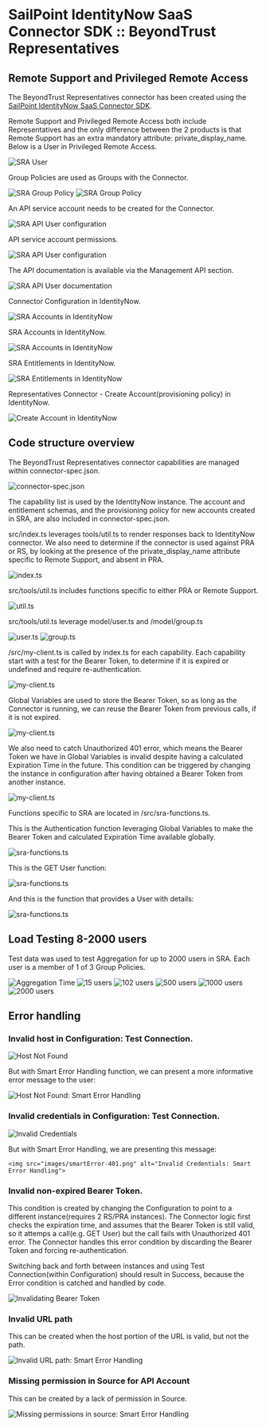 <!DOCTYPE html>
<html>
<body>

<h1>SailPoint IdentityNow SaaS Connector SDK :: BeyondTrust Representatives</h1>

<h2>Remote Support and Privileged Remote Access</h2>
  
  The BeyondTrust Representatives connector has been created using the <a href="https://developer.sailpoint.com/idn/docs/saas-connectivity/">SailPoint IdentityNow SaaS Connector SDK</a>.
  
  Remote Support and Privileged Remote Access both include Representatives and the only difference between the 2 products is that Remote Support has an extra mandatory attribute:  private_display_name.  Below is a User in Privileged Remote Access. 
  
   <img src="images/sra-User.png" alt="SRA User">
  
  Group Policies are used as Groups with the Connector.
  
   <img src="images/sra-GroupPolicy.png" alt="SRA Group Policy">

   <img src="images/sra-GroupPolicy-2.png" alt="SRA Group Policy">
  
  An API service account needs to be created for the Connector.
  
   <img src="images/sra-api-config.png" alt="SRA API User configuration">

  API service account permissions.
  
   <img src="images/sra-api-account-permissions.png" alt="SRA API User configuration">

  The API documentation is available via the Management API section.
  
   <img src="images/sra-api-user.png" alt="SRA API User documentation">
  
  Connector Configuration in IdentityNow.
  
   <img src="images/idn-Config.png" alt="SRA Accounts in IdentityNow">
  
   SRA Accounts in IdentityNow.
  
   <img src="images/idn-Accounts.png" alt="SRA Accounts in IdentityNow">

  SRA Entitlements in IdentityNow.
  
   <img src="images/idn-Entitlements.png" alt="SRA Entitlements in IdentityNow">
 
  Representatives Connector - Create Account(provisioning policy) in IdentityNow.
  
   <img src="images/idn-CreateAccount.png" alt="Create Account in IdentityNow">
  

<h2>Code structure overview</h2>
  
  The BeyondTrust Representatives connector capabilities are managed within connector-spec.json.

  <img src="images/connector-spec.png" alt="connector-spec.json">
  
  The capability list is used by the IdentityNow instance.  The account and entitlement schemas, and the provisioning policy for new accounts created in SRA, are also included in connector-spec.json.
  
  src/index.ts leverages tools/util.ts to render responses back to IdentityNow connector.  We also need to determine if the connector is used against PRA or RS, by looking at the presence of the private_display_name attribute specific to Remote Support, and absent in PRA.

  <img src="images/index.png" alt="index.ts">


src/tools/util.ts includes functions specific to either PRA or Remote Support.

  <img src="images/util.png" alt="util.ts">
  
src/tools/util.ts leverage model/user.ts and /model/group.ts
  
  <img src="images/user.png" alt="user.ts">

  <img src="images/group.png" alt="group.ts">

/src/my-client.ts is called by index.ts for each capability.  Each capability start with a test for the Bearer Token, to determine if it is expired or undefined and require re-authentication.
  
   <img src="images/checkExpiration.png" alt="my-client.ts">
  
Global Variables are used to store the Bearer Token, so as long as the Connector is running, we can reuse the Bearer Token from previous calls, if it is not expired.
  
  <img src="images/globalVariables.png" alt="my-client.ts">

We also need to catch Unauthorized 401 error, which means the Bearer Token we have in Global Variables is invalid despite having a calculated Expiration Time in the future.  This condition can be triggered by changing the instance in configuration after having obtained a Bearer Token from another instance.
  
  <img src="images/catch401.png" alt="my-client.ts">
  
  Functions specific to SRA are located in /src/sra-functions.ts.
  
  This is the Authentication function leveraging Global Variables to make the Bearer Token and calculated Expiration Time available globally.
  
  <img src="images/function-auth.png" alt="sra-functions.ts">
  
  This is the GET User function:
  
  <img src="images/function-user.png" alt="sra-functions.ts">
  
  And this is the function that provides a User with details:
  
  <img src="images/function-userDetails.png" alt="sra-functions.ts">
  
  <h2>Load Testing 8-2000 users</h2>

  Test data was used to test Aggregation for up to 2000 users in SRA.  Each user is a member of 1 of 3 Group Policies.
  
  <img src="images/Aggregation_Time.png" alt="Aggregation Time">

  <img src="images/AccountsAggregation-15.png" alt="15 users">
  
  <img src="images/AccountsAggregation-102.png" alt="102 users">
  
  <img src="images/AccountsAggregation-500-1.png" alt="500 users">
  
  <img src="images/AccountsAggregation-1000-1.png" alt="1000 users">

  
  <img src="images/AccountsAggregation-2000-1.png" alt="2000 users">

<h2>Error handling</h2>
  
  <h3>Invalid host in Configuration:  Test Connection.</h3>
  
   <img src="images/Error-TestConnection-HostNotFound.png" alt="Host Not Found">
   
   But with Smart Error Handling function, we can present a more informative error message to the user:
   
   <img src="images/smartError-HostNotFound.png" alt="Host Not Found: Smart Error Handling">  

  <h3>Invalid credentials in Configuration:  Test Connection.</h3>
  
   <img src="images/Error-TestConnection-InvalidCredentials.png" alt="Invalid Credentials">
   
   But with Smart Error Handling, we are presenting this message:
   
    <img src="images/smartError-401.png" alt="Invalid Credentials: Smart Error Handling">
 
  <h3>Invalid non-expired Bearer Token.</h3>
  
  This condition is created by changing the Configuration to point to a different instance(requires 2 RS/PRA instances).
  The Connector logic first checks the expiration time, and assumes that the Bearer Token is still valid, so it attemps a call(e.g. GET User) 
  but the  call fails with Unauthorized 401 error.  The Connector handles this error condition by discarding the Bearer Token 
  and forcing re-authentication.
  
  Switching back and forth between instances and using Test Connection(within Configuration) should result in Success, because the Error condition is catched and handled by code.
  
   <img src="images/ErrorHandling-testConnection-Success.png" alt="Invalidating Bearer Token">

  <h3>Invalid URL path</h3>
  
  This can be created when the host portion of the URL is valid, but not the path.
 
   <img src="images/smartError-404.png" alt="Invalid URL path: Smart Error Handling">

  <h3>Missing permission in Source for API Account</h3>
  
  This can be created by a lack of permission in Source.
 
   <img src="images/smartError-403.png" alt="Missing permissions in source: Smart Error Handling">

</body>
</html>
